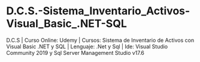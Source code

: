 # D.C.S.-Sistema_Inventario_Activos-Visual_Basic_.NET-SQL
D.C.S | Curso Online: Udemy | Cursos: Sistema de Inventario de Activos con Visual Basic .NET y SQL | Lenguaje: .Net y Sql | Ide: Visual Studio Community 2019 y Sql Server Management Studio v17.6
